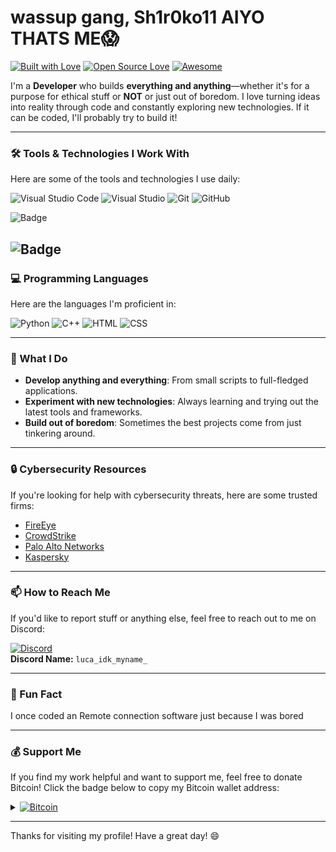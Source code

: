 # wassup gang,  Sh1r0ko11 AIYO THATS ME😱

[![Built with Love](https://forthebadge.com/images/badges/built-with-love.png)](https://github.com/YourUsername)
[![Open Source Love](https://badges.frapsoft.com/os/v2/open-source.svg?v=103)](https://github.com/YourUsername)
[![Awesome](https://cdn.rawgit.com/sindresorhus/awesome/d7305f38d29fed78fa85652e3a63e154dd8e8829/media/badge.svg)](https://github.com/YourUsername)

I'm a **Developer** who builds **everything and anything**—whether it's for a purpose for ethical stuff or **NOT** or just out of boredom. I love turning ideas into reality through code and constantly exploring new technologies. If it can be coded, I'll probably try to build it! 

---

### 🛠️ Tools & Technologies I Work With

Here are some of the tools and technologies I use daily:

![Visual Studio Code](https://img.shields.io/badge/Visual_Studio_Code-0078D4?style=for-the-badge&logo=visual%20studio%20code&logoColor=white)
![Visual Studio](https://img.shields.io/badge/Visual_Studio-5C2D91?style=for-the-badge&logo=visual%20studio&logoColor=white)
![Git](https://img.shields.io/badge/Git-F05032?style=for-the-badge&logo=git&logoColor=white)
![GitHub](https://img.shields.io/badge/GitHub-100000?style=for-the-badge&logo=github&logoColor=white)

![Badge](https://www.codestring.co.uk/wp-content/uploads/2016/07/VisualStudio.png) 

![Badge](https://upload.wikimedia.org/wikipedia/commons/thumb/9/9a/Visual_Studio_Code_1.35_icon.svg/2048px-Visual_Studio_Code_1.35_icon.svg.png) 
---

### 💻 Programming Languages

Here are the languages I'm proficient in:

![Python](https://img.shields.io/badge/Python-3776AB?style=for-the-badge&logo=python&logoColor=white)
![C++](https://img.shields.io/badge/C%2B%2B-00599C?style=for-the-badge&logo=c%2B%2B&logoColor=white)
![HTML](https://img.shields.io/badge/HTML5-E34F26?style=for-the-badge&logo=html5&logoColor=white)
![CSS](https://img.shields.io/badge/CSS3-1572B6?style=for-the-badge&logo=css3&logoColor=white)

---

### 🚀 What I Do

- **Develop anything and everything**: From small scripts to full-fledged applications.
- **Experiment with new technologies**: Always learning and trying out the latest tools and frameworks.
- **Build out of boredom**: Sometimes the best projects come from just tinkering around.

---

### 🔒 Cybersecurity Resources

If you're looking for help with cybersecurity threats, here are some trusted firms:

- [FireEye](https://www.mandiant.com/)
- [CrowdStrike](https://www.crowdstrike.com/)
- [Palo Alto Networks](https://www.paloaltonetworks.com/)
- [Kaspersky](https://www.kaspersky.com/)

---

### 📫 How to Reach Me

If you'd like to report stuff or anything else, feel free to reach out to me on Discord:

[![Discord](https://img.shields.io/badge/Discord-7289DA?style=for-the-badge&logo=discord&logoColor=white)](https://discord.com/users/YourDiscordID)  
**Discord Name:** `luca_idk_myname_`

---



### 🎉 Fun Fact

I once coded an Remote connection software just because I was bored

---

### 💰 Support Me

If you find my work helpful and want to support me, feel free to donate Bitcoin! Click the badge below to copy my Bitcoin wallet address:

<details>
<summary><a href="#" onclick="navigator.clipboard.writeText('bc1qfx23gwsjtpaefw7tpe23f7fhsswtzjxhqasu9r').then(() => alert('Bitcoin address copied to clipboard! 🎉'))"><img src="https://img.shields.io/badge/Bitcoin-000000?style=for-the-badge&logo=bitcoin&logoColor=white" alt="Bitcoin"></a></summary>
<br>
My Bitcoin wallet address: <code>bc1qfx23gwsjtpaefw7tpe23f7fhsswtzjxhqasu9r</code>
</details>

---

Thanks for visiting my profile! Have a great day! 😄
